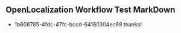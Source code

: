 ## OpenLocalization Workflow Test MarkDown
* 1b608785-4fdc-47fc-bccd-64160304ec69 thanks!

<!--HONumber=Jan17_HO2-->


